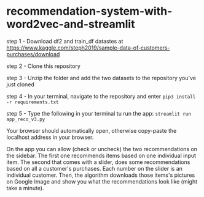 # recommendation-system-with-word2vec-and-streamlit
step 1 - Download df2 and train_df datastes at https://www.kaggle.com/steph2019/sample-data-of-customers-purchases/download

step 2 - Clone this repository 

step 3 - Unzip the folder and add the two datasets to the repository you've just cloned

step 4 - In your terminal, navigate to the repository and enter 
```pip3 install -r requirements.txt```

step 5 - Type the following in your terminal tu run the app: 
```streamlit run app_reco_v3.py```

Your browser should automatically open, otherwise copy-paste the localhost address in your browser.

On the app you can allow (check or uncheck) the two recommendations on the sidebar. 
The first one recommends items based on one individual input item. 
The second that comes with a slider, does some recommendations based on all a customer's purchases. Each number on the slider is an individual customer.
Then, the algorithm downloads those items's pictures on Google Image and show you what the recommendations look like (might take a minute).
 
 
 
